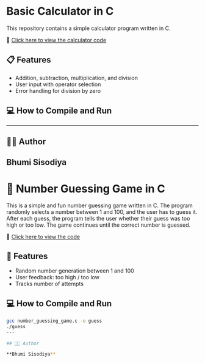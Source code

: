 # Basic Calculator in C

This repository contains a simple calculator program written in C.

🧮 [Click here to view the calculator code](basic_calculator.c)

## 📋 Features
- Addition, subtraction, multiplication, and division
- User input with operator selection
- Error handling for division by zero

## 💻 How to Compile and Run
---

## 👩‍💻 Author

**Bhumi Sisodiya**
---

# 🎯 Number Guessing Game in C

This is a simple and fun number guessing game written in C. The program randomly selects a number between 1 and 100, and the user has to guess it. After each guess, the program tells the user whether their guess was too high or too low. The game continues until the correct number is guessed.

🧠 [Click here to view the code](number_guessing_game.c)

## 🚀 Features
- Random number generation between 1 and 100
- User feedback: too high / too low
- Tracks number of attempts

## 💻 How to Compile and Run

```bash
gcc number_guessing_game.c -o guess
./guess
---

## 👩‍💻 Author

**Bhumi Sisodiya**
